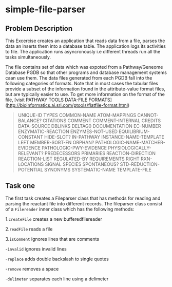 # simple-file-parser

## Problem Description
This Excercise creates an application that reads data from a file, parses the data an inserts them into a database table.
The application logs its activities to file.
The application runs asyncronously i.e different threads run all the tasks simultaneously.

The file contains set of data  which was expoted from a Pathway/Geneome Database PGDB so that other programs and database management systems caan use them.
The data files generated from each PGDB fall into the following categories of formats. Note that in most cases the tabular files provide a subset of the information found in the attribute-value format files, but are typically easier to use.
To get more information on the format of the file, [visit PATHWAY TOOLS DATA-FILE FORMATS] (http://bioinformatics.ai.sri.com/ptools/flatfile-format.html)


>    UNIQUE-ID
>    TYPES
>    COMMON-NAME
>    ATOM-MAPPINGS
>    CANNOT-BALANCE?
>  CITATIONS
>   COMMENT
>    COMMENT-INTERNAL
>   CREDITS
>    DATA-SOURCE
>    DBLINKS
>    DELTAG0
>    DOCUMENTATION
>    EC-NUMBER
>    ENZYMATIC-REACTION
>    ENZYMES-NOT-USED
>    EQUILIBRIUM-CONSTANT
>    HIDE-SLOT?
>    IN-PATHWAY
>    INSTANCE-NAME-TEMPLATE
>    LEFT
>    MEMBER-SORT-FN
>    ORPHAN?
>    PATHOLOGIC-NAME-MATCHER-EVIDENCE
>    PATHOLOGIC-PWY-EVIDENCE
>    PHYSIOLOGICALLY-RELEVANT?
>    PREDECESSORS
>    PRIMARIES
>    REACTION-DIRECTION
>    REACTION-LIST
>    REGULATED-BY
>    REQUIREMENTS
>    RIGHT
>    RXN-LOCATIONS
>    SIGNAL
>    SPECIES
>    SPONTANEOUS?
>    STD-REDUCTION-POTENTIAL
>    SYNONYMS
>    SYSTEMATIC-NAME
>    TEMPLATE-FILE

## Task one

The first task creates a Fileparser class that has methods for reading and parsing the reactant file into different records.
The fileparser class consist of a `Filereader` inner class which has the following methods:

1.`createFile` creates a new bufferedfilereader

2.`readFile` reads a file

3.`isComment` ignores lines that are comments

-`invalid` ignores invalid lines

-`replace` adds double backslash to single quotes

-`remove` removes a space

-`delimeter` separates each line using a delimeter



